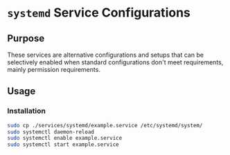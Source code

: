 # `systemd` Service Configurations

## Purpose

These services are alternative configurations and setups that can be selectively enabled when standard configurations don't meet requirements, mainly permission requirements.

## Usage

### Installation

```bash
sudo cp ./services/systemd/example.service /etc/systemd/system/
sudo systemctl daemon-reload
sudo systemctl enable example.service
sudo systemctl start example.service
```

